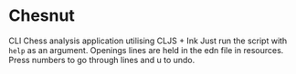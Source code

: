 # Chesnut
CLI Chess analysis application utilising CLJS + Ink
Just run the script with `help` as an argument.  Openings lines are held in the edn file in resources. Press numbers to go through lines and u to undo.
